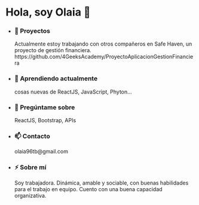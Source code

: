 <h1> Hola, soy Olaia 👋 </h1>

 - <h3>🔭 Proyectos</h3>
     Actualmente estoy trabajando con otros compañeros en Safe Haven, un proyecto de gestión financiera.
     https://github.com/4GeeksAcademy/ProyectoAplicacionGestionFinanciera
-  <h3> 🌱 Aprendiendo actualmente</h3>
     cosas nuevas de ReactJS, JavaScript, Phyton...
-  <h3> 💬 Pregúntame sobre</h3>
     ReactJS, Bootstrap, APIs
-  <h3> 📫 Contacto</h3>
     olaia96tb@gmail.com
-  <h3>⚡ Sobre mí</h3>
     Soy trabajadora. Dinámica, amable y sociable, con buenas habilidades para el trabajo en equipo.
     Cuento con una buena capacidad organizativa.

